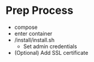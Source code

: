 # Prep Process
- compose
- enter container
- /install/install.sh
    - Set admin credentials
- (Optional) Add SSL certificate